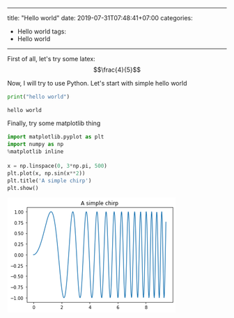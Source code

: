 
---
title: "Hello world"
date: 2019-07-31T07:48:41+07:00
categories:
- Hello world
tags:
- Hello world
---


First of all, let's try some latex: $$\frac{4}{5}$$

Now, I will try to use Python.
Let's start with simple hello world


```python
print("hello world")
```

    hello world


Finally, try some matplotlib thing


```python
import matplotlib.pyplot as plt
import numpy as np
%matplotlib inline

x = np.linspace(0, 3*np.pi, 500)
plt.plot(x, np.sin(x**2))
plt.title('A simple chirp')
plt.show()

```


![png](test_files/test_4_0.png)


